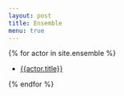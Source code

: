 ```yaml
---
layout: post
title: Ensemble
menu: true
---
```

{% for actor in site.ensemble %}
  <ul>
        <li> <a href="{{actor.url}}">{{actor.title}}</a></li>
  </ul>
{% endfor %}
